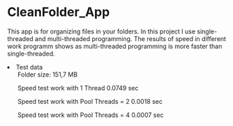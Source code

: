 <h1>CleanFolder_App</h1>
<p>
This app is for organizing files in your folders.
In this project I use single-threaded and multi-threaded programming.
The results of speed in different work programm shows as multi-threaded programming is more faster than single-threaded.
</p>
<li> Test data
    <ul>Folder size: 151,7 MB</ul>
    <ul>Speed test work with 1 Thread 0.0749 sec</ul>
    <ul>Speed test work with Pool Threads = 2 0.0018 sec</ul>
    <ul>Speed test work with Pool Threads = 4 0.0007 sec</ul>
</li>
